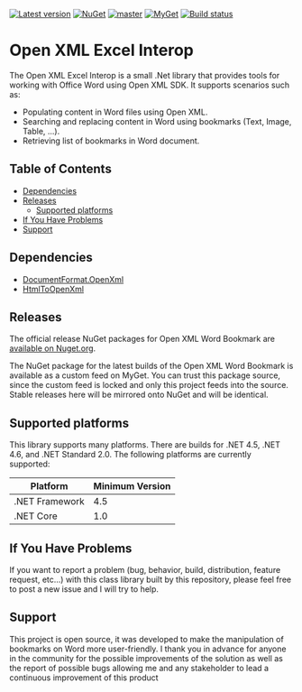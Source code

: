 [![Latest version](https://img.shields.io/nuget/v/ns.openxml.bookmark.svg)](https://www.nuget.org/packages/NS.OpenXml.Bookmark)
[![NuGet](https://img.shields.io/nuget/dt/NS.OpenXml.Bookmark.svg)](https://www.nuget.org/packages/NS.OpenXml.Bookmark)
[![master](https://img.shields.io/azure-devops/build/neosys000/oms/5/master.svg)](https://img.shields.io/azure-devops/build/neosys000/oms/5/master.svg)
[![MyGet](https://img.shields.io/azure-devops/release/neosys000/945dc9e7-47f4-4349-8840-e5f4cffa92e4/2/2.svg)](https://img.shields.io/azure-devops/release/neosys000/945dc9e7-47f4-4349-8840-e5f4cffa92e4/2/2.svg)
[![Build status](https://neosys000.visualstudio.com/OMS/_apis/build/status/NS.OpenXml.Bookmark-CI)](https://neosys000.visualstudio.com/OMS/_build/latest?definitionId=5)

# Open XML Excel Interop

The Open XML Excel Interop is a small .Net library that provides tools for working with Office Word using Open XML SDK. It supports scenarios such as:
- Populating content in Word files using Open XML.
- Searching and replacing content in Word using bookmarks (Text, Image, Table, ...).
- Retrieving list of bookmarks in Word document.

Table of Contents
-----------------

- [Dependencies](#dependencies)
- [Releases](#releases)
  - [Supported platforms](#supported-platforms)
- [If You Have Problems](#if-you-have-problems)
- [Support](#support)

Dependencies
------------
* [DocumentFormat.OpenXml](https://www.nuget.org/packages/DocumentFormat.OpenXml/)
* [HtmlToOpenXml](https://www.nuget.org/packages/NS.HtmlToOpenXml/)

Releases
--------

The official release NuGet packages for Open XML Word Bookmark are [available on Nuget.org](https://www.nuget.org/packages/NS.OpenXml.Bookmark).

The NuGet package for the latest builds of the Open XML Word Bookmark is available as a custom feed on MyGet. You can trust this package source, since the custom feed is locked and only this project feeds into the source. Stable releases here will be mirrored onto NuGet and will be identical.

Supported platforms
-------------------

This library supports many platforms. There are builds for .NET 4.5, .NET 4.6, and .NET Standard 2.0. The following platforms are currently supported:

|    Platform     | Minimum Version |
|-----------------|-----------------|
| .NET Framework  | 4.5             |
| .NET Core       | 1.0             |


If You Have Problems
--------------------

If you want to report a problem (bug, behavior, build, distribution, feature request, etc...) with this class library built by this repository, please feel free to post a new issue and I will try to help.

Support
-------

This project is open source, it was developed to make the manipulation of bookmarks on Word more user-friendly. I thank you in advance for anyone in the community for the possible improvements of the solution as well as the report of possible bugs allowing me and any stakeholder to lead a continuous improvement of this product


